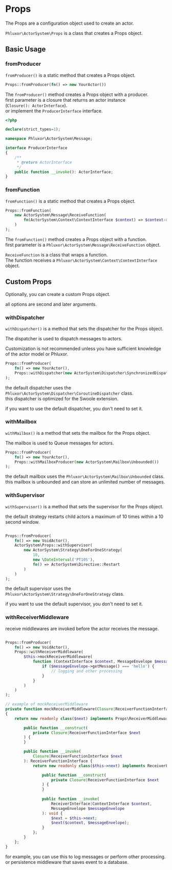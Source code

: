 # Props

The Props are a configuration object used to create an actor.  

`Phluxor\ActorSystem\Props` is a class that creates a Props object.  

## Basic Usage

### fromProducer

`fromProducer()` is a static method that creates a Props object.  

```php
Props::fromProducer(fn() => new YourActor())
```

The `fromProducer()` method creates a Props object with a producer.  
first parameter is a closure that returns an actor instance (`Closure(): ActorInterface`).  
or implement the `ProducerInterface` interface.  

```php
<?php

declare(strict_types=1);

namespace Phluxor\ActorSystem\Message;

interface ProducerInterface
{
    /**
     * @return ActorInterface
     */
    public function __invoke(): ActorInterface;
}

```

### fromFunction

`fromFunction()` is a static method that creates a Props object.  

```php
Props::fromFunction(
    new ActorSystem\Message\ReceiveFunction(
        fn(ActorSystem\Context\ContextInterface $context) => $context->message()
    )
);
```

The `fromFunction()` method creates a Props object with a function.  
first parameter is a `Phluxor\ActorSystem\Message\ReceiveFunction` object.  

`ReceiveFunction` is a class that wraps a function.  
The function receives a `Phluxor\ActorSystem\Context\ContextInterface` object.  

## Custom Props

Optionally, you can create a custom Props object.  

all options are second and later arguments.  

### withDispatcher

`withDispatcher()` is a method that sets the dispatcher for the Props object.

The dispatcher is used to dispatch messages to actors.

Customization is not recommended unless you have sufficient knowledge of the actor model or Phluxor.

```php
Props::fromProducer(
    fn() => new YourActor(),
    Props::withDispatcher(new ActorSystem\Dispatcher\SynchronizedDispatcher())
);
```

the default dispatcher uses the `Phluxor\ActorSystem\Dispatcher\CoroutineDispatcher` class.  
this dispatcher is optimized for the Swoole extension.  

if you want to use the default dispatcher, you don't need to set it.  

### withMailbox

`withMailbox()` is a method that sets the mailbox for the Props object.  

The mailbox is used to Queue messages for actors.  

```php
Props::fromProducer(
    fn() => new YourActor(),
    Props::withMailboxProducer(new ActorSystem\Mailbox\Unbounded())
);
```

the default mailbox uses the `Phluxor\ActorSystem\Mailbox\Unbounded` class.  
this mailbox is unbounded and can store an unlimited number of messages.  

### withSupervisor

`withSupervisor()` is a method that sets the supervisor for the Props object.  

the default strategy restarts child actors a maximum of 10 times within a 10 second window.

```php

Props::fromProducer(
    fn() => new VoidActor(),
    ActorSystem\Props::withSupervisor(
        new ActorSystem\Strategy\OneForOneStrategy(
            10,
            new \DateInterval('PT10S'),
            fn() => ActorSystem\Directive::Restart
        )
    )
);
```

the default supervisor uses the `Phluxor\ActorSystem\Strategy\OneForOneStrategy` class.  

if you want to use the default supervisor, you don't need to set it.  

### withReceiverMiddleware

receive middlewares are invoked before the actor receives the message.  

```php

Props::fromProducer(
    fn() => new VoidActor(),
    Props::withReceiverMiddleware(
        $this->mockReceiverMiddleware(
            function (ContextInterface $context, MessageEnvelope $messageEnvelope) {
                if ($messageEnvelope->getMessage() === 'hello') {
                    // logging and other processing
                }
            }
        )
    )
);

// example of mockReceiverMiddleware
private function mockReceiverMiddleware(Closure|ReceiverFunctionInterface $next): Props\ReceiverMiddlewareInterface
{
    return new readonly class($next) implements Props\ReceiverMiddlewareInterface {

        public function __construct(
            private Closure|ReceiverFunctionInterface $next
        ) {
        }

        public function __invoke(
            Closure|ReceiverFunctionInterface $next
        ): ReceiverFunctionInterface {
            return new readonly class($this->next) implements ReceiverFunctionInterface {

                public function __construct(
                    private Closure|ReceiverFunctionInterface $next
                ) {
                }
                
                public function __invoke(
                    ReceiverInterface|ContextInterface $context,
                    MessageEnvelope $messageEnvelope
                ): void {
                    $next = $this->next;
                    $next($context, $messageEnvelope);
                }
            };
        }
    };
}
```

for example, you can use this to log messages or perform other processing.  
or persistence middleware that saves event to a database.  
